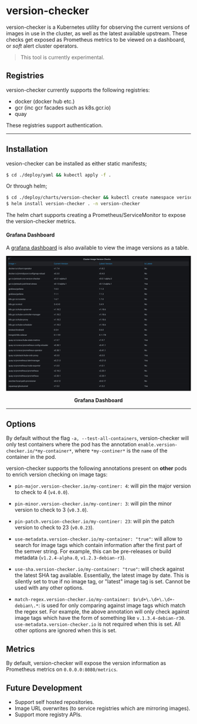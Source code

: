 # version-checker

version-checker is a Kubernetes utility for observing the current versions of
images in use in the cluster, as well as the latest available upstream. These
checks get exposed as Prometheus metrics to be viewed on a dashboard, or _soft_
alert cluster operators.

> This tool is currently experimental.

## Registries

version-checker currently supports the following registries:

- docker (docker hub etc.)
- gcr (inc gcr facades such as k8s.gcr.io)
- quay

These registries support authentication.

---

## Installation

vesion-checker can be installed as either static manifests;

```sh
$ cd ./deploy/yaml && kubectl apply -f .
```

Or through helm;

```sh
$ cd ./deploy/charts/version-checker && kubectl create namespace verison-checker
$ helm install version-checker . -n version-checker
```

The helm chart supports creating a Prometheus/ServiceMonitor to expose the
version-checker metrics.

#### Grafana Dashboard

A [grafana dashboard](https://grafana.com/grafana/dashboards/12833) is also
available to view the image versions as a table.

![](img/grafana.jpg)
<center></center>
<p align="center">
  <b>Grafana Dashboard</b><br>
</p>

---

## Options

By default without the flag `-a, --test-all-containers`, version-checker will
only test containers where the pod has the annotation
`enable.version-checker.io/*my-container*`, where `*my-continer*` is the `name`
of the container in the pod.

version-checker supports the following annotations present on **other** pods to
enrich version checking on image tags:

- `pin-major.version-checker.io/my-continer: 4`: will pin the major version to
    check to 4 (`v4.0.0`).

- `pin-minor.version-checker.io/my-continer: 3`: will pin the minor version to
    check to 3 (`v0.3.0`).

- `pin-patch.version-checker.io/my-continer: 23`: will pin the patch version to
    check to 23 (`v0.0.23`).

- `use-metadata.version-checker.io/my-container: "true"`: will allow to search
    for image tags which contain information after the first part of the semver
    string. For example, this can be pre-releases or build metadata
    (`v1.2.4-alpha.0`, `v1.2.3-debian-r3`).

- `use-sha.version-checker.io/my-container: "true"`: will check against the latest
    SHA tag available. Essentially, the latest image by date. This is silently
    set to true if no image tag, or "latest" image tag is set. Cannot be used with
    any other options.

- `match-regex.version-checker.io/my-container: $v\d+\.\d+\.\d+-debian\.*`: is
    used for only comparing against image tags which match the regex set. For
    example, the above annotation will only check against image tags which have
    the form of something like `v.1.3.4-debian-r30`.
    `use-metadata.version-checker.io` is not required when this is set. All
    other options are ignored when this is set.

## Metrics

By default, version-checker will expose the version information as Prometheus
metrics on `0.0.0.0:8080/metrics`.

## Future Development

- Support self hosted repositories.
- Image URL overwrites (to service registries which are mirroring images).
- Support more registry APIs.
